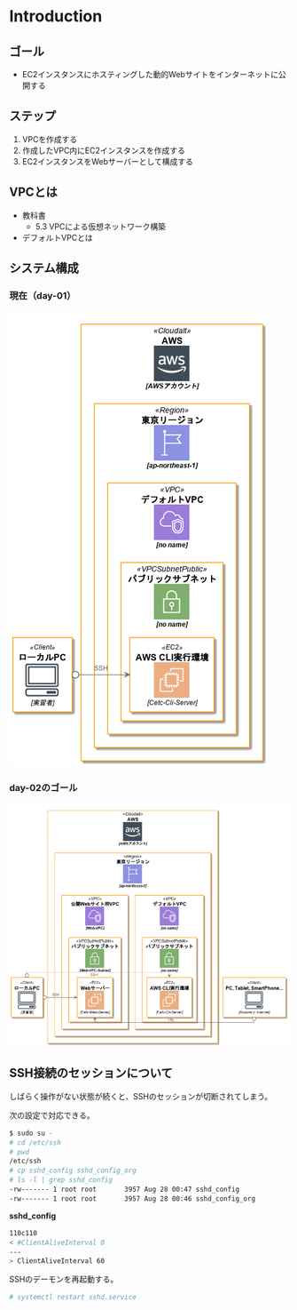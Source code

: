 # Introduction

## ゴール
- EC2インスタンスにホスティングした動的Webサイトをインターネットに公開する

## ステップ
1. VPCを作成する
2. 作成したVPC内にEC2インスタンスを作成する
3. EC2インスタンスをWebサーバーとして構成する

## VPCとは

- 教科書
    - 5.3 VPCによる仮想ネットワーク構築
- デフォルトVPCとは

## システム構成

### 現在（day-01）
![](diagrams/architecture_before.png)

### day-02のゴール

![](diagrams/architecture_after.png)

## SSH接続のセッションについて
しばらく操作がない状態が続くと、SSHのセッションが切断されてしまう。

次の設定で対応できる。

```bash
$ sudo su -
# cd /etc/ssh
# pwd
/etc/ssh
# cp sshd_config sshd_config_org
# ls -l | grep sshd_config
-rw------- 1 root root       3957 Aug 28 00:47 sshd_config
-rw------- 1 root root       3957 Aug 28 00:46 sshd_config_org
```

**sshd_config**

```bash
110c110
< #ClientAliveInterval 0
---
> ClientAliveInterval 60
```

SSHのデーモンを再起動する。
```bash
# systemctl restart sshd.service
```

